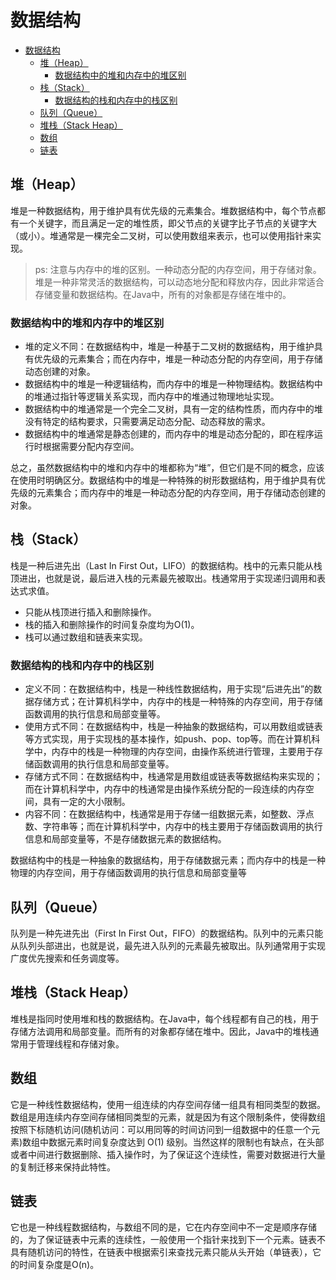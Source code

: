 # 数据结构

- [数据结构](#数据结构)
  - [堆（Heap）](#堆heap)
    - [数据结构中的堆和内存中的堆区别](#数据结构中的堆和内存中的堆区别)
  - [栈（Stack）](#栈stack)
    - [数据结构的栈和内存中的栈区别](#数据结构的栈和内存中的栈区别)
  - [队列（Queue）](#队列queue)
  - [堆栈（Stack Heap）](#堆栈stack-heap)
  - [数组](#数组)
  - [链表](#链表)

## 堆（Heap）

堆是一种数据结构，用于维护具有优先级的元素集合。堆数据结构中，每个节点都有一个关键字，而且满足一定的堆性质，即父节点的关键字比子节点的关键字大（或小）。堆通常是一棵完全二叉树，可以使用数组来表示，也可以使用指针来实现。

>ps: 注意与内存中的堆的区别。一种动态分配的内存空间，用于存储对象。堆是一种非常灵活的数据结构，可以动态地分配和释放内存，因此非常适合存储变量和数据结构。在Java中，所有的对象都是存储在堆中的。

### 数据结构中的堆和内存中的堆区别

- 堆的定义不同：在数据结构中，堆是一种基于二叉树的数据结构，用于维护具有优先级的元素集合；而在内存中，堆是一种动态分配的内存空间，用于存储动态创建的对象。
- 数据结构中的堆是一种逻辑结构，而内存中的堆是一种物理结构。数据结构中的堆通过指针等逻辑关系实现，而内存中的堆通过物理地址实现。
- 数据结构中的堆通常是一个完全二叉树，具有一定的结构性质，而内存中的堆没有特定的结构要求，只需要满足动态分配、动态释放的需求。
- 数据结构中的堆通常是静态创建的，而内存中的堆是动态分配的，即在程序运行时根据需要分配内存空间。

总之，虽然数据结构中的堆和内存中的堆都称为“堆”，但它们是不同的概念，应该在使用时明确区分。数据结构中的堆是一种特殊的树形数据结构，用于维护具有优先级的元素集合；而内存中的堆是一种动态分配的内存空间，用于存储动态创建的对象。

## 栈（Stack）

栈是一种后进先出（Last In First Out，LIFO）的数据结构。栈中的元素只能从栈顶进出，也就是说，最后进入栈的元素最先被取出。栈通常用于实现递归调用和表达式求值。

- 只能从栈顶进行插入和删除操作。
- 栈的插入和删除操作的时间复杂度均为O(1)。
- 栈可以通过数组和链表来实现。

### 数据结构的栈和内存中的栈区别

- 定义不同：在数据结构中，栈是一种线性数据结构，用于实现“后进先出”的数据存储方式；在计算机科学中，内存中的栈是一种特殊的内存空间，用于存储函数调用的执行信息和局部变量等。
- 使用方式不同：在数据结构中，栈是一种抽象的数据结构，可以用数组或链表等方式实现，用于实现栈的基本操作，如push、pop、top等。而在计算机科学中，内存中的栈是一种物理的内存空间，由操作系统进行管理，主要用于存储函数调用的执行信息和局部变量等。
- 存储方式不同：在数据结构中，栈通常是用数组或链表等数据结构来实现的；而在计算机科学中，内存中的栈通常是由操作系统分配的一段连续的内存空间，具有一定的大小限制。
- 内容不同：在数据结构中，栈通常是用于存储一组数据元素，如整数、浮点数、字符串等；而在计算机科学中，内存中的栈主要用于存储函数调用的执行信息和局部变量等，不是存储数据元素的数据结构。

数据结构中的栈是一种抽象的数据结构，用于存储数据元素；而内存中的栈是一种物理的内存空间，用于存储函数调用的执行信息和局部变量等

## 队列（Queue）

队列是一种先进先出（First In First Out，FIFO）的数据结构。队列中的元素只能从队列头部进出，也就是说，最先进入队列的元素最先被取出。队列通常用于实现广度优先搜索和任务调度等。

## 堆栈（Stack Heap）

堆栈是指同时使用堆和栈的数据结构。在Java中，每个线程都有自己的栈，用于存储方法调用和局部变量。而所有的对象都存储在堆中。因此，Java中的堆栈通常用于管理线程和存储对象。

## 数组

它是一种线性数据结构，使用一组连续的内存空间存储一组具有相同类型的数据。数组是用连续内存空间存储相同类型的元素，就是因为有这个限制条件，使得数组按照下标随机访问(随机访问：可以用同等的时间访问到一组数据中的任意一个元素)数组中数据元素时间复杂度达到 O(1) 级别。当然这样的限制也有缺点，在头部或者中间进行数据删除、插入操作时，为了保证这个连续性，需要对数据进行大量的复制迁移来保持此特性。

## 链表

它也是一种线程数据结构，与数组不同的是，它在内存空间中不一定是顺序存储的，为了保证链表中元素的连续性，一般使用一个指针来找到下一个元素。链表不具有随机访问的特性，在链表中根据索引来查找元素只能从头开始（单链表），它的时间复杂度是O(n)。
